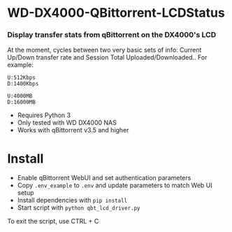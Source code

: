 # WD-DX4000-QBittorrent-LCDStatus
### Display transfer stats from qBittorrent on the DX4000's LCD

At the moment, cycles between two very basic sets of info: Current Up/Down transfer rate and Session Total Uploaded/Downloaded.. For example:

```
U:512Kbps
D:1400Kbps
```
```
U:4000MB
D:16000MB
```

- Requires Python 3
- Only tested with WD DX4000 NAS
- Works with qBittorrent v3.5 and higher

# Install

- Enable qBittorrent WebUI and set authentication parameters
- Copy `.env_example` to `.env` and update parameters to match Web UI setup
- Install dependencies with `pip install`
- Start script with `python qbt_lcd_driver.py`

To exit the script, use CTRL + C



